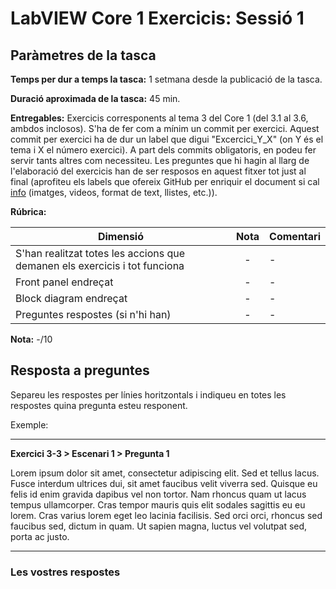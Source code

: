 # LabVIEW Core 1 Exercicis: Sessió 1
## Paràmetres de la tasca
__Temps per dur a temps la tasca:__ 1 setmana desde la publicació de la tasca.

__Duració aproximada de la tasca:__ 45 min.

__Entregables:__ Exercicis corresponents al tema 3 del Core 1 (del 3.1 al 3.6, ambdos inclosos). S'ha de fer com a mínim un commit per exercici. Aquest commit per exercici ha de dur un label que digui "Excercici_Y_X" (on Y és el tema i X el número exercici). A part dels commits obligatoris, en podeu fer servir tants altres com necessiteu. Les preguntes que hi hagin al llarg de l'elaboració del exercicis han de ser resposos en aquest fitxer tot just al final (aprofiteu els labels que ofereix GitHub per enriquir el document si cal [info](https://github.com/adam-p/markdown-here/wiki/Markdown-Cheatsheet) (imatges, videos, format de text, llistes, etc.)).

__Rúbrica:__

| Dimensió | Nota | Comentari |
| --- |:---:| --- |
| S'han realitzat totes les accions que demanen els exercicis i tot funciona | - | - |
| Front panel endreçat | - | - |
| Block diagram endreçat | - | - |
| Preguntes respostes (si n'hi han) | - | - |

__Nota:__ -/10

## Resposta a preguntes
Separeu les respostes per línies horitzontals i indiqueu en totes les respostes quina pregunta esteu responent.

Exemple:

___
__Exercici 3-3 > Escenari 1 > Pregunta 1__

Lorem ipsum dolor sit amet, consectetur adipiscing elit. Sed et tellus lacus. Fusce interdum ultrices dui, sit amet faucibus velit viverra sed. Quisque eu felis id enim gravida dapibus vel non tortor. Nam rhoncus quam ut lacus tempus ullamcorper. Cras tempor mauris quis elit sodales sagittis eu eu lorem. Cras varius lorem eget leo lacinia facilisis. Sed orci orci, rhoncus sed faucibus sed, dictum in quam. Ut sapien magna, luctus vel volutpat sed, porta ac justo.
___

### Les vostres respostes
